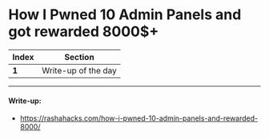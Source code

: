 # How I Pwned 10 Admin Panels and got rewarded 8000$+

Index | Section
--- | ---
**1** | Write-up of the day

___


#### Write-up: 

* https://rashahacks.com/how-i-pwned-10-admin-panels-and-rewarded-8000/
